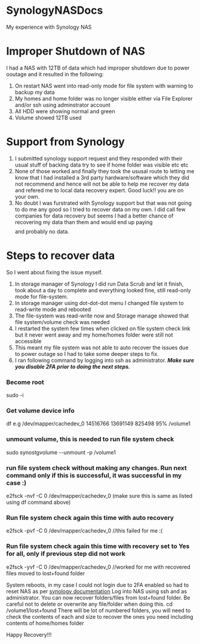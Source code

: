 # SynologyNASDocs
My experience with Synology NAS

# Improper Shutdown of NAS
I had a NAS with 12TB of data which had improper shutdown due to power ooutage and it resulted in the following:
1. On restart NAS went into read-only mode for file system with warning to backup my data
2. My homes and home folder was no longer visible either via File Explorer and/or ssh using adminstrator account
3. All HDD were showing normal and green
4. Volume showed 12TB used

# Support from Synology
1. I submitted synology support request and they responded with their usual stuff of backing data try to see if home folder was visible etc etc
2. None of those worked and finally they took the ususal route to letting me know that I had installed a 3rd party hardware/software which they did not recommend and hence will not be able to help me recover my data and refered me to local data recovery expert. Good luck!! you are on your own.
3. No doubt I was furstrated with Synology support but that was not going to do me any good so I tried to recover data on my own. I did call few companies for data recovery but seems I had a better chance of recovering my data than them and would end up paying $$$$ and probably no data.

# Steps to recover data
So I went about fixing the issue myself.
1. In storage manager of Synology I did run Data Scrub and let it finish, took about a day to complete and everything looked fine, still read-only mode for file-system.
2. In storage manager using dot-dot-dot menu I changed file system to read-write mode and rebooted
3. The file-system was read-write now and Storage manage showed that file system/volume check was needed
4. I restarted the system few times when clicked on file system check link but it never went away and my home/homes folder were still not accessible
5. This meant my file system was not able to auto recover the issues due to power outage so I had to take some deeper steps to fix.
6. I ran following command by logging into ssh as administrator. ***Make sure you disable 2FA prior to doing the next steps.***
### Become root
 sudo -i
### Get volume device info
df
e.g
/dev/mapper/cachedev_0 14516766 13691149 825498  95% /volume1
### unmount volume, this is needed to run file system check
sudo synostgvolume --unmount -p /volume1
### run file system check without making any changes. Run next command only if this is successful, it was successful in my case :)
e2fsck -nvf -C 0 /dev/mapper/cachedev_0 (make sure this is same as listed using df command above)
### Run file system check again this time with auto recovery
e2fsck -pvf -C 0 /dev/mapper/cachedev_0 //this failed for me :(
### Run file system check again this time with recovery set to Yes for all, only if previous step did not work
e2fsck -yvf -C 0 /dev/mapper/cachedev_0 //worked for me with recovered files moved to lost+found folder

System reboots, in my case I could not login due to 2FA enabled so had to reset NAS as per <a href="https://kb.synology.com/en-eu/DSM/tutorial/How_to_reset_my_Synology_NAS_7#t1">synology documentation</a>
Log into NAS using ssh and as administrator.
You can now recover folders/files from lost+found folder. Be careful not to delete or overwrite any file/folder when doing this.
cd /volume1/lost+found
There will be lot of numbered folders, you will need to check the contents of each and size to recover the ones you need including contents of home/homes folder

Happy Recovery!!!
